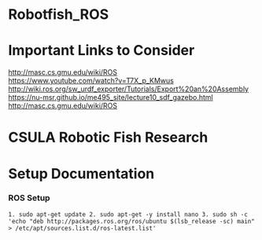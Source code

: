 # Robotfish_ROS
Important Links to Consider
======
http://masc.cs.gmu.edu/wiki/ROS  
https://www.youtube.com/watch?v=T7X_p_KMwus  
http://wiki.ros.org/sw_urdf_exporter/Tutorials/Export%20an%20Assembly  
https://nu-msr.github.io/me495_site/lecture10_sdf_gazebo.html  
http://masc.cs.gmu.edu/wiki/ROS  

CSULA Robotic Fish Research
======

# Setup Documentation
### ROS Setup
` 1. sudo apt-get update
2. sudo apt-get -y install nano
3. sudo sh -c 'echo "deb http://packages.ros.org/ros/ubuntu $(lsb_release -sc) main" > /etc/apt/sources.list.d/ros-latest.list'
`

